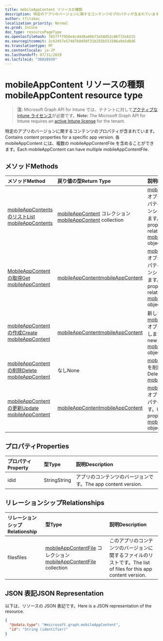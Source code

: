 ```yaml
---
title: mobileAppContent リソースの種類
description: 特定のアプリのバージョンに関するコンテンツのプロパティが含まれています。 各 mobileAppContent には、複数の mobileAppContentFile を含めることができます。
author: tfitzmac
localization_priority: Normal
ms.prod: Intune
doc_type: resourcePageType
ms.openlocfilehash: 7857fff950e4cd4d8a46b73a58d52c86f72eb215
ms.sourcegitcommit: 2c62457e57467b8d50f21b255b553106a9a5d8d6
ms.translationtype: MT
ms.contentlocale: ja-JP
ms.lasthandoff: 07/31/2019
ms.locfileid: "36028939"
---
```

# <a name="mobileappcontent-resource-type"></a><span data-ttu-id="a79b2-104">mobileAppContent リソースの種類</span><span class="sxs-lookup"><span data-stu-id="a79b2-104">mobileAppContent resource type</span></span>

> <span data-ttu-id="a79b2-105">**注:** Microsoft Graph API for Intune では、テナントに対して[アクティブな intune ライセンス](https://go.microsoft.com/fwlink/?linkid=839381)が必要です。</span><span class="sxs-lookup"><span data-stu-id="a79b2-105">**Note:** The Microsoft Graph API for Intune requires an [active Intune license](https://go.microsoft.com/fwlink/?linkid=839381) for the tenant.</span></span>

<span data-ttu-id="a79b2-106">特定のアプリのバージョンに関するコンテンツのプロパティが含まれています。</span><span class="sxs-lookup"><span data-stu-id="a79b2-106">Contains content properties for a specific app version.</span></span> <span data-ttu-id="a79b2-107">各 mobileAppContent には、複数の mobileAppContentFile を含めることができます。</span><span class="sxs-lookup"><span data-stu-id="a79b2-107">Each mobileAppContent can have multiple mobileAppContentFile.</span></span>

## <a name="methods"></a><span data-ttu-id="a79b2-108">メソッド</span><span class="sxs-lookup"><span data-stu-id="a79b2-108">Methods</span></span>
|<span data-ttu-id="a79b2-109">メソッド</span><span class="sxs-lookup"><span data-stu-id="a79b2-109">Method</span></span>|<span data-ttu-id="a79b2-110">戻り値の型</span><span class="sxs-lookup"><span data-stu-id="a79b2-110">Return Type</span></span>|<span data-ttu-id="a79b2-111">説明</span><span class="sxs-lookup"><span data-stu-id="a79b2-111">Description</span></span>|
|:---|:---|:---|
|[<span data-ttu-id="a79b2-112">mobileAppContents のリスト</span><span class="sxs-lookup"><span data-stu-id="a79b2-112">List mobileAppContents</span></span>](../api/intune-apps-mobileappcontent-list.md)|<span data-ttu-id="a79b2-113">[mobileAppContent](../resources/intune-apps-mobileappcontent.md) コレクション</span><span class="sxs-lookup"><span data-stu-id="a79b2-113">[mobileAppContent](../resources/intune-apps-mobileappcontent.md) collection</span></span>|<span data-ttu-id="a79b2-114">[mobileAppContent](../resources/intune-apps-mobileappcontent.md) オブジェクトのプロパティとリレーションシップをリストします。</span><span class="sxs-lookup"><span data-stu-id="a79b2-114">List properties and relationships of the [mobileAppContent](../resources/intune-apps-mobileappcontent.md) objects.</span></span>|
|[<span data-ttu-id="a79b2-115">MobileAppContent の取得</span><span class="sxs-lookup"><span data-stu-id="a79b2-115">Get mobileAppContent</span></span>](../api/intune-apps-mobileappcontent-get.md)|[<span data-ttu-id="a79b2-116">mobileAppContent</span><span class="sxs-lookup"><span data-stu-id="a79b2-116">mobileAppContent</span></span>](../resources/intune-apps-mobileappcontent.md)|<span data-ttu-id="a79b2-117">[mobileAppContent](../resources/intune-apps-mobileappcontent.md) オブジェクトのプロパティとリレーションシップを読み取ります。</span><span class="sxs-lookup"><span data-stu-id="a79b2-117">Read properties and relationships of the [mobileAppContent](../resources/intune-apps-mobileappcontent.md) object.</span></span>|
|[<span data-ttu-id="a79b2-118">mobileAppContent の作成</span><span class="sxs-lookup"><span data-stu-id="a79b2-118">Create mobileAppContent</span></span>](../api/intune-apps-mobileappcontent-create.md)|[<span data-ttu-id="a79b2-119">mobileAppContent</span><span class="sxs-lookup"><span data-stu-id="a79b2-119">mobileAppContent</span></span>](../resources/intune-apps-mobileappcontent.md)|<span data-ttu-id="a79b2-120">新しい [mobileAppContent](../resources/intune-apps-mobileappcontent.md) オブジェクトを作成します。</span><span class="sxs-lookup"><span data-stu-id="a79b2-120">Create a new [mobileAppContent](../resources/intune-apps-mobileappcontent.md) object.</span></span>|
|[<span data-ttu-id="a79b2-121">mobileAppContent の削除</span><span class="sxs-lookup"><span data-stu-id="a79b2-121">Delete mobileAppContent</span></span>](../api/intune-apps-mobileappcontent-delete.md)|<span data-ttu-id="a79b2-122">なし</span><span class="sxs-lookup"><span data-stu-id="a79b2-122">None</span></span>|<span data-ttu-id="a79b2-123">[mobileAppContent](../resources/intune-apps-mobileappcontent.md) を削除します。</span><span class="sxs-lookup"><span data-stu-id="a79b2-123">Deletes a [mobileAppContent](../resources/intune-apps-mobileappcontent.md).</span></span>|
|[<span data-ttu-id="a79b2-124">mobileAppContent の更新</span><span class="sxs-lookup"><span data-stu-id="a79b2-124">Update mobileAppContent</span></span>](../api/intune-apps-mobileappcontent-update.md)|[<span data-ttu-id="a79b2-125">mobileAppContent</span><span class="sxs-lookup"><span data-stu-id="a79b2-125">mobileAppContent</span></span>](../resources/intune-apps-mobileappcontent.md)|<span data-ttu-id="a79b2-126">[mobileAppContent](../resources/intune-apps-mobileappcontent.md) オブジェクトのプロパティを更新します。</span><span class="sxs-lookup"><span data-stu-id="a79b2-126">Update the properties of a [mobileAppContent](../resources/intune-apps-mobileappcontent.md) object.</span></span>|

## <a name="properties"></a><span data-ttu-id="a79b2-127">プロパティ</span><span class="sxs-lookup"><span data-stu-id="a79b2-127">Properties</span></span>
|<span data-ttu-id="a79b2-128">プロパティ</span><span class="sxs-lookup"><span data-stu-id="a79b2-128">Property</span></span>|<span data-ttu-id="a79b2-129">型</span><span class="sxs-lookup"><span data-stu-id="a79b2-129">Type</span></span>|<span data-ttu-id="a79b2-130">説明</span><span class="sxs-lookup"><span data-stu-id="a79b2-130">Description</span></span>|
|:---|:---|:---|
|<span data-ttu-id="a79b2-131">id</span><span class="sxs-lookup"><span data-stu-id="a79b2-131">id</span></span>|<span data-ttu-id="a79b2-132">String</span><span class="sxs-lookup"><span data-stu-id="a79b2-132">String</span></span>|<span data-ttu-id="a79b2-133">アプリのコンテンツのバージョンです。</span><span class="sxs-lookup"><span data-stu-id="a79b2-133">The app content version.</span></span>|

## <a name="relationships"></a><span data-ttu-id="a79b2-134">リレーションシップ</span><span class="sxs-lookup"><span data-stu-id="a79b2-134">Relationships</span></span>
|<span data-ttu-id="a79b2-135">リレーションシップ</span><span class="sxs-lookup"><span data-stu-id="a79b2-135">Relationship</span></span>|<span data-ttu-id="a79b2-136">型</span><span class="sxs-lookup"><span data-stu-id="a79b2-136">Type</span></span>|<span data-ttu-id="a79b2-137">説明</span><span class="sxs-lookup"><span data-stu-id="a79b2-137">Description</span></span>|
|:---|:---|:---|
|<span data-ttu-id="a79b2-138">files</span><span class="sxs-lookup"><span data-stu-id="a79b2-138">files</span></span>|<span data-ttu-id="a79b2-139">[mobileAppContentFile](../resources/intune-apps-mobileappcontentfile.md) コレクション</span><span class="sxs-lookup"><span data-stu-id="a79b2-139">[mobileAppContentFile](../resources/intune-apps-mobileappcontentfile.md) collection</span></span>|<span data-ttu-id="a79b2-140">このアプリのコンテンツのバージョンに関するファイルのリストです。</span><span class="sxs-lookup"><span data-stu-id="a79b2-140">The list of files for this app content version.</span></span>|

## <a name="json-representation"></a><span data-ttu-id="a79b2-141">JSON 表記</span><span class="sxs-lookup"><span data-stu-id="a79b2-141">JSON Representation</span></span>
<span data-ttu-id="a79b2-142">以下は、リソースの JSON 表記です。</span><span class="sxs-lookup"><span data-stu-id="a79b2-142">Here is a JSON representation of the resource.</span></span>
<!-- {
  "blockType": "resource",
  "keyProperty": "id",
  "@odata.type": "microsoft.graph.mobileAppContent"
}
-->
``` json
{
  "@odata.type": "#microsoft.graph.mobileAppContent",
  "id": "String (identifier)"
}
```



